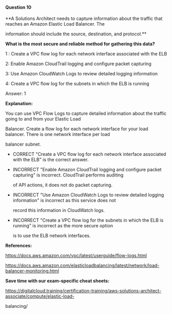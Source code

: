 #### Question  10


**A Solutions Architect needs to capture information about the traffic that reaches an Amazon Elastic Load Balancer. The

information should include the source, destination, and protocol.**


**What is the most secure and reliable method for gathering this data?**


1 : Create a VPC flow log for each network interface associated with the ELB


2: Enable Amazon CloudTrail logging and configure packet capturing


3: Use Amazon CloudWatch Logs to review detailed logging information


4: Create a VPC flow log for the subnets in which the ELB is running


Answer: 1


**Explanation:**


You can use VPC Flow Logs to capture detailed information about the traffic going to and from your Elastic Load

Balancer. Create a flow log for each network interface for your load balancer. There is one network interface per load

balancer subnet.


- CORRECT "Create a VPC flow log for each network interface associated with the ELB" is the correct answer.


- INCORRECT "Enable Amazon CloudTrail logging and configure packet capturing" is incorrect. CloudTrail performs auditing

  of API actions, it does not do packet capturing.


- INCORRECT "Use Amazon CloudWatch Logs to review detailed logging information" is incorrect as this service does not

  record this information in CloudWatch logs.


- INCORRECT "Create a VPC flow log for the subnets in which the ELB is running" is incorrect as the more secure option

  is to use the ELB network interfaces.


**References:**


https://docs.aws.amazon.com/vpc/latest/userguide/flow-logs.html

https://docs.aws.amazon.com/elasticloadbalancing/latest/network/load-balancer-monitoring.html


**Save time with our exam-specific cheat sheets:**


https://digitalcloud.training/certification-training/aws-solutions-architect-associate/compute/elastic-load-

balancing/

